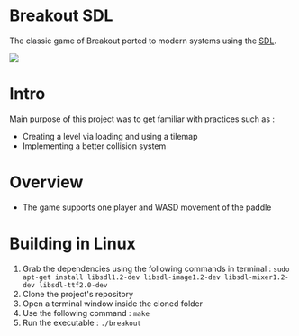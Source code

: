 # Breakout SDL
The classic game of Breakout ported to modern systems using the [SDL](https://www.libsdl.org/index.php).

<img src="https://media3.giphy.com/media/U5OubI1BQAO3n87gMk/giphy.gif">

# Intro

Main purpose of this project was to get familiar with practices such as :

* Creating a level via loading and using a tilemap
* Implementing a better collision system

# Overview

* The game supports one player and WASD movement of the paddle

# Building in Linux

1) Grab the dependencies using the following commands in terminal : 
`sudo apt-get install libsdl1.2-dev libsdl-image1.2-dev libsdl-mixer1.2-dev libsdl-ttf2.0-dev`
2) Clone the project's repository 
3) Open a terminal window inside the cloned folder
4) Use the following command : `make`
5) Run the executable : `./breakout`
